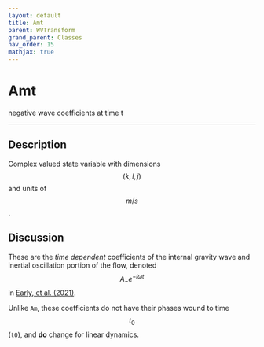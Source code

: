 ```yaml
---
layout: default
title: Amt
parent: WVTransform
grand_parent: Classes
nav_order: 15
mathjax: true
---
```


#  Amt

negative wave coefficients at time t


---

## Description
Complex valued state variable with dimensions $$(k,l,j)$$ and units of $$m/s$$.

## Discussion

These are the *time dependent* coefficients of the internal gravity wave and inertial oscillation portion of the flow, denoted  $$A_- e^{-i \omega t} $$ in [Early, et al. (2021)](https://doi.org/10.1017/jfm.2020.995).

Unlike `Am`, these coefficients do not have their phases wound to time $$t_0$$ (`t0`), and **do** change for linear dynamics.

